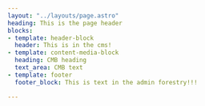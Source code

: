 ```yaml
---
layout: "../layouts/page.astro"
heading: This is the page header
blocks:
- template: header-block
  header: This is in the cms!
- template: content-media-block
  heading: CMB heading
  text_area: CMB text
- template: footer
  footer_block: This is text in the admin forestry!!!

---
```

